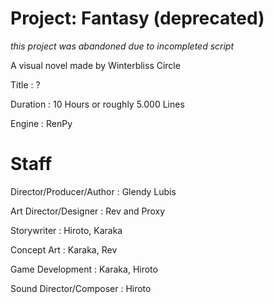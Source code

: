 # Project: Fantasy (deprecated)
_this project was abandoned due to incompleted script_

A visual novel made by Winterbliss Circle

Title				: ?

Duration			: 10 Hours or roughly 5.000 Lines

Engine				: RenPy

# Staff
Director/Producer/Author	: Glendy Lubis

Art Director/Designer		: Rev and Proxy

Storywriter			: Hiroto, Karaka

Concept Art			: Karaka, Rev

Game Development		: Karaka, Hiroto

Sound Director/Composer	: Hiroto
